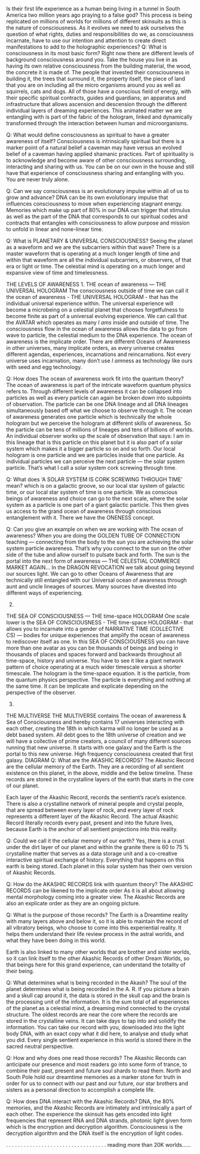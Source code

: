 
Is their first life experience as a human being living in a tunnel in South America two million years ago praying to a false god? This process is being replicated on millions of worlds for millions of different skinsuits as this is the nature of consciousness.
As it evolves we need to ask ourselves the question of what rights,
duties and responsibilities do we,
as consciousness incarnate,
have to use our intention and attention to create direct manifestations to add to the holographic experiences?
Q: What is consciousness in its most basic form? Right now there are different levels of background consciousness around you.
Take the house you live in as having its own relative consciousness from the building material,
the wood,
the concrete it is made of.
The people that invested their consciousness in building it,
the trees that surround it,
the property itself,
the piece of land that you are on including all the micro organisms around you as well as squirrels,
cats and dogs.
All of those have a conscious field of energy,
with their specific spiritual contracts,
guides and guardians; an apparatus and infrastructure that allows ascension and descension through the different individual layers of dreaming experiences.
This animated matter we are entangling with is part of the fabric of the hologram,
linked and dynamically transformed through the interaction between human and microorganisms.

Q: What would define consciousness as spiritual to have a greater awareness of itself? Consciousness is intrinsically spiritual but there is a marker point of a natural belief a caveman may have versus an evolved belief of a caveman having applied shamanic practices.
Part of spirituality is to acknowledge and become aware of other consciousness surrounding,
interacting and sharing with us.
You can be on our own in the house and still have that experience of consciousness sharing and entangling with you.
You are never truly alone.

Q: Can we say consciousness is an evolutionary impulse within all of us to grow and advance? DNA can be its own evolutionary impulse that influences consciousness to move when experiencing stagnant energy.
Memories which make up part of 80% in our DNA can trigger that stimulus as well as the part of the DNA that corresponds to our spiritual codes and contracts that entangles with consciousness to allow purpose and mission to unfold in linear and none-linear time.

Q: What is PLANETARY & UNIVERSAL CONSCIOUSNESS? Seeing the planet as a waveform and we are the subcarriers within that wave? There is a master waveform that is operating at a much longer length of time and within that waveform are all the individual subcarriers,
or observers,
of that era or light or time.
The celestial mind is operating on a much longer and expansive view of time and timelessness.

THE LEVELS OF AWARENESS
1.
THE ocean of awareness &mdash; THE UNIVERSAL HOLOGRAM
The consciousness outside of time we can call it the ocean of awareness - THE UNIVERSAL HOLOGRAM -  that has the individual universal experience within.
The universal experience will become a microbeing on a celestial planet that chooses forgetfulness to become finite as part of a universal evolving experience.
We can call that the AVATAR which operates as many *I ams* inside and outside of time.
The consciousness flow in the ocean of awareness allows the data to go from wave to particle,
the celestial medium to the DNA experience.
The ocean of awareness is the implicate order.
There are different Oceans of Awareness in other universes,
many implicate orders,
as every universe creates different agendas,
experiences,
incarnations and reincarnations.
Not every universe uses incarnation,
many don’t use *I am*ness as technology like ours with seed and egg technology.

Q: How does The ocean of awareness work fit into the quantum theory? The  ocean of awareness is part of the intricate waveform quantum physics refers to.
Through different levels of awareness it can be collapsed into particles as well as every particle can again be broken down into subpoints of observation.
The particle can be one DNA lineage and all DNA lineages simultaneously based off what we choose to observe through it.
The ocean of awareness generates one particle which is technically the whole hologram but we perceive the hologram at different skills of awareness.
So the particle can be tens of millions of lineages and tens of billions of worlds.
An individual observer works up the scale of observation that says: I am in this lineage that is this particle on this planet but it is also part of a solar system which makes it a bigger particle so on and so forth.
Our local hologram is one particle and we are particles inside that one particle.
As individual particles we can perceive the next particle &mdash; the solar system particle.
That’s what I call a solar system cork screwing through time.

Q: What does ‘A SOLAR SYSTEM IS CORK SCREWING THROUGH TIME’ mean? which is on a galactic groove,
so our local star system of galactic time,
or our local star system of time is one particle.
We as conscious beings of awareness and choice can go to the next scale,
where the solar system as a particle is one part of a giant galactic particle.
This then gives us access to the grand ocean of awareness through conscious entanglement with it.
There we have the ONENESS concept.

Q: Can you give an example on when we are working with The ocean of awareness? When you are doing the GOLDEN TUBE OF CONNECTION teaching &mdash; connecting from the body to the sun you are achieving the solar system particle awareness.
That’s why you connect to the sun on the other side of the tube and allow ourself to pulsate back and forth.
The sun is the portal into the next form of awareness &mdash; THE CELESTIAL COMMERCE MARKET AGAIN…
In the DRAGON REVOCATION we talk about going beyond our sources light.
We can go to other Oceans of Awareness that are technically still entangled with our Universal ocean of awareness through aunt and uncle lineages of sources.
Many sources have divested into different ways of experiencing.

2.
THE SEA OF CONSCIOUSNESS &mdash; THE time-space HOLOGRAM
One scale lower is the SEA OF CONSCIOUSNESS - THE time-space HOLOGRAM -  that allows you to incarnate into a gender of NARRATIVE TIME (COLLECTIVE CS) &mdash; bodies for unique experiences that amplify the ocean of awareness to rediscover itself as one.
In this SEA OF CONSCIOUSNESS you can have more than one avatar as you can be thousands of beings and being in thousands of places and spaces forward and backwards throughout all time-space,
history and universe.
You have to see it like a giant network pattern of choice operating at a much wider timescale versus a shorter timescale.
The hologram is the time-space equation.
It is the particle,
from the quantum physics perspective.
The particle is everything and nothing at the same time.
It can be implicate and explicate depending on the perspective of the observer.

3.
THE MULTIVERSE
THE   MULTIVERSE contains The ocean of awareness & Sea of Consciousness and hereby contains 17 universes interacting with each other,
creating the 18th in which karma will no longer be used as a debt based system.
All debt goes to the 18th universe of creation and we will have a collective of prime creators,
a council of many different sources running that new universe.
It starts with one galaxy and the Earth is the portal to this new universe.
High frequency consciousness created that first galaxy.
DIAGRAM
Q: What are the AKASHIC RECORDS?
The Akashic Record are the cellular memory of the Earth.
They are a recording of all sentient existence on this planet,
in the above,
middle and the below timeline.
These records are stored in the crystalline layers of the earth that starts in the core of our planet.

Each layer of the Akashic Record,
records the sentient’s race’s existence.
There is also a crystalline network of mineral people and crystal people,
that are spread between every layer of rock,
and every layer of rock represents a different layer of the Akashic Record.
The actual Akashic Record literally records every past,
present and into the future lives,
because Earth is the anchor of all sentient projections into this reality.


Q: Could we call it the cellular memory of our earth? Yes,
there is a crust under the dirt layer of our planet and within the granite there is 60 to 75 % crystalline matter that serves as a data storage unit and a co-creative interactive spiritual exchange of history.
Everything that happens on this earth is being stored.
Each planet in this solar system has their own version of Akashic Records.

Q: How do the AKASHIC RECORDS link with quantum theory?  The AKASHIC RECORDS can be likened to the implicate order As it is all about allowing mental morphology coming into a greater view.
The Akashic Records are also an explicate order as they are an ongoing picture.

Q: What is the purpose of those records? The Earth is a Dreamtime reality with many layers above and below it,
so it is able to maintain the record of all vibratory beings,
who choose to come into this experiential reality.
It helps them understand their life review process in the astral worlds,
and what they have been doing in this world.

Earth is also linked to many other worlds that are brother and sister worlds,
so it can link itself to the other Akashic Records of other Dream Worlds,
so that beings here for this grand experience,
can understand the totality of their being.


Q: What determines what is being recorded in the Akash? The soul of the planet determines what is being recorded in the A.
R.
If you picture a brain and a skull cap around it,
the data is stored in the skull cap and the brain is the processing unit of the information.
It is the sum total of all experiences of the planet as a celestial mind,
a dreaming mind connected to the crystal structure.
The oldest records are near the core where the records are stored in the crystalline veins.
It can take days to tap into and solidify the information.
You can take our record with you,
downloaded into the light body DNA,
with an exact copy what it did here,
to analyse and study what you did.
Every single sentient experience in this world is stored there in the sacred neutral perspective.


Q: How and why does one read those records? The Akashic Records can anticipate our presence and most readers go into some form of trance,
to combine their past,
present and future soul shards to read them.
North and South Pole hold our dreamtime memories as a marker stone for truth in order for us to connect with our past and our future,
our star brothers and sisters as a personal direction to accomplish a complete life.


Q: How does DNA interact with the Akashic Records?  DNA,
the 80% memories,
and the Akashic Records are intimately and intrinsically a part of each other.
The experience the skinsuit has gets encoded into light frequencies that represent RNA and DNA strands,
photonic light given form which is the encryption and decryption algorithm.
Consciousness is the decryption algorithm and the DNA itself is the encryption of light codes.


.
.
.
.
.
.
.
.
.
.
.
.
.
.
.
.
.
.
.
.
.
.
.
.
.
.
.
.
.
.
.
.
.
.
reading more than 20K worlds……
